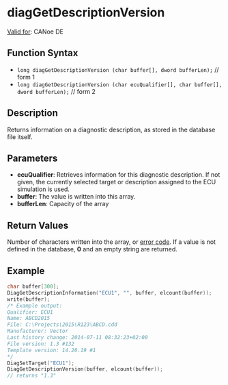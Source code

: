 # diagGetDescriptionVersion

[Valid for](../../../Shared/FeatureAvailability.md):  CANoe DE

## Function Syntax

- `long diagGetDescriptionVersion (char buffer[], dword bufferLen);` // form 1
- `long diagGetDescriptionVersion (char ecuQualifier[], char buffer[], dword bufferLen);` // form 2

## Description

Returns information on a diagnostic description, as stored in the database file itself.

## Parameters

- **ecuQualifier**: Retrieves information for this diagnostic description. If not given, the currently selected target or description assigned to the ECU simulation is used.
- **buffer**: The value is written into this array.
- **bufferLen**: Capacity of the array

## Return Values

Number of characters written into the array, or [error code](../CAPLfunctionsDiagnosticsErrorCode.md). If a value is not defined in the database, **0** and an empty string are returned.

## Example

```c
char buffer[300];
DiagGetDescriptionInformation("ECU1", "", buffer, elcount(buffer));
write(buffer);
/* Example output:
Qualifier: ECU1
Name: ABCD2015
File: C:\Projects\2015\R123\ABCD.cdd
Manufacturer: Vector
Last history change: 2014-07-11 08:32:23+02:00
File version: 1.3 #132
Template version: 14.20.19 #1
*/
DiagSetTarget("ECU1");
DiagGetDescriptionVersion(buffer, elcount(buffer));
// returns "1.3"
```
